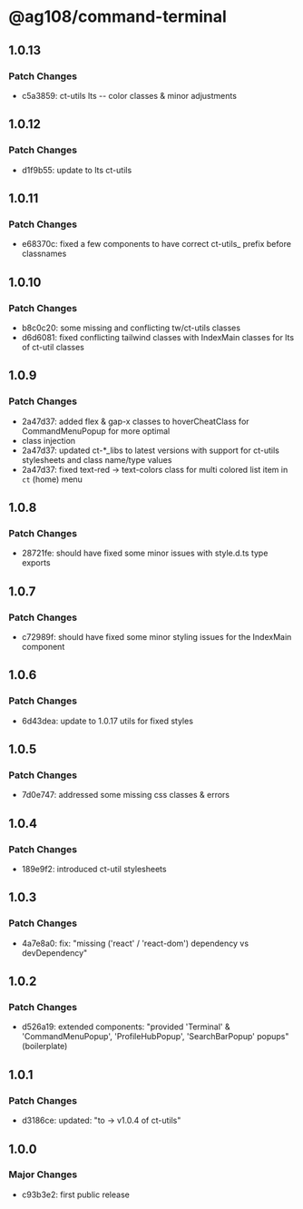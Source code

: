 # @ag108/command-terminal

## 1.0.13

### Patch Changes

- c5a3859: ct-utils lts -- color classes & minor adjustments

## 1.0.12

### Patch Changes

- d1f9b55: update to lts ct-utils

## 1.0.11

### Patch Changes

- e68370c: fixed a few components to have correct ct-utils\_ prefix before classnames

## 1.0.10

### Patch Changes

- b8c0c20: some missing and conflicting tw/ct-utils classes
- d6d6081: fixed conflicting tailwind classes with IndexMain classes for lts of ct-util classes

## 1.0.9

### Patch Changes

- 2a47d37: added flex & gap-x classes to hoverCheatClass for CommandMenuPopup for more optimal <li> class injection
- 2a47d37: updated ct-\*\_libs to latest versions with support for ct-utils stylesheets and class name/type values
- 2a47d37: fixed text-red -> text-colors class for multi colored list item in `ct` (home) menu

## 1.0.8

### Patch Changes

- 28721fe: should have fixed some minor issues with style.d.ts type exports

## 1.0.7

### Patch Changes

- c72989f: should have fixed some minor styling issues for the IndexMain component

## 1.0.6

### Patch Changes

- 6d43dea: update to 1.0.17 utils for fixed styles

## 1.0.5

### Patch Changes

- 7d0e747: addressed some missing css classes & errors

## 1.0.4

### Patch Changes

- 189e9f2: introduced ct-util stylesheets

## 1.0.3

### Patch Changes

- 4a7e8a0: fix: "missing ('react' / 'react-dom') dependency vs devDependency"

## 1.0.2

### Patch Changes

- d526a19: extended components: "provided 'Terminal' & 'CommandMenuPopup', 'ProfileHubPopup', 'SearchBarPopup' popups" (boilerplate)

## 1.0.1

### Patch Changes

- d3186ce: updated: "to -> v1.0.4 of ct-utils"

## 1.0.0

### Major Changes

- c93b3e2: first public release
